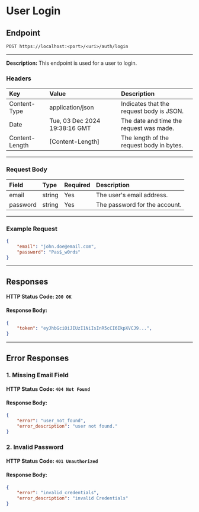 # User Login
## Endpoint
```
POST https://localhost:<port>/<uri>/auth/login
```
---
**Description:** This endpoint is used for a user to login.
### Headers
| Key             | Value                         | Description                               |
| :-------------- | :---------------------------- | :-----------------------------------------|
| Content-Type    | application/json              | Indicates that the request body is JSON.  |
| Date            | Tue, 03 Dec 2024 19:38:16 GMT | The date and time the request was made.   |
| Content-Length  | [Content-Length]              | The length of the request body in bytes.  |
---
### Request Body
| Field     | Type    | Required  | Description                    |
|:----------|:--------|:----------|:-------------------------------|
| email     | string  | Yes       | The user's email address.      |
| password  | string  | Yes       | The password for the account.  |
---
### Example Request
```json
{
    "email": "john.doe@email.com",
    "password": "Pas$_w0rds"
}
```
---
## Responses
#### HTTP Status Code: `200 OK`
#### Response Body:
```json
{
    "token": "eyJhbGciOiJIUzI1NiIsInR5cCI6IkpXVCJ9...",
}
```
---
## Error Responses
### 1. Missing Email Field
#### HTTP Status Code: `404 Not Found`
#### Response Body:
```json
{
    "error": "user_not_found",
    "error_description": "user not found."
}
```

### 2. Invalid Password
#### HTTP Status Code: `401 Unauthorized`
#### Response Body:
```json
{
    "error": "invalid_credentials",
    "error_description": "invalid Credentials"
}
```